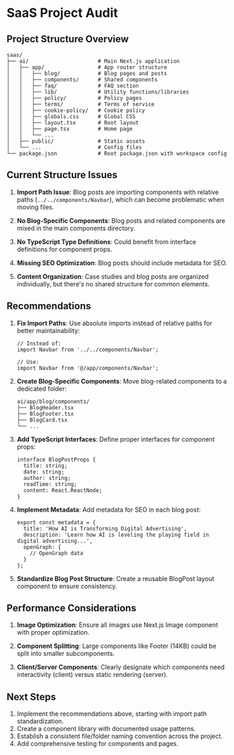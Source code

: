 # SaaS Project Audit

## Project Structure Overview

```
saas/
├── ai/                      # Main Next.js application
│   ├── app/                 # App router structure
│   │   ├── blog/            # Blog pages and posts
│   │   ├── components/      # Shared components
│   │   ├── faq/             # FAQ section
│   │   ├── lib/             # Utility functions/libraries
│   │   ├── policy/          # Policy pages
│   │   ├── terms/           # Terms of service
│   │   ├── cookie-policy/   # Cookie policy
│   │   ├── globals.css      # Global CSS
│   │   ├── layout.tsx       # Root layout
│   │   ├── page.tsx         # Home page
│   │   └── ...              
│   ├── public/              # Static assets
│   └── ...                  # Config files
└── package.json             # Root package.json with workspace config
```

## Current Structure Issues

1. **Import Path Issue**: Blog posts are importing components with relative paths (`../../components/Navbar`), which can become problematic when moving files.

2. **No Blog-Specific Components**: Blog posts and related components are mixed in the main components directory.

3. **No TypeScript Type Definitions**: Could benefit from interface definitions for component props.

4. **Missing SEO Optimization**: Blog posts should include metadata for SEO.

5. **Content Organization**: Case studies and blog posts are organized individually, but there's no shared structure for common elements.

## Recommendations

1. **Fix Import Paths**: Use absolute imports instead of relative paths for better maintainability:
   ```tsx
   // Instead of:
   import Navbar from '../../components/Navbar';
   
   // Use:
   import Navbar from '@/app/components/Navbar';
   ```

2. **Create Blog-Specific Components**: Move blog-related components to a dedicated folder:
   ```
   ai/app/blog/components/
   ├── BlogHeader.tsx
   ├── BlogFooter.tsx
   ├── BlogCard.tsx
   └── ...
   ```

3. **Add TypeScript Interfaces**: Define proper interfaces for component props:
   ```tsx
   interface BlogPostProps {
     title: string;
     date: string;
     author: string;
     readTime: string;
     content: React.ReactNode;
   }
   ```

4. **Implement Metadata**: Add metadata for SEO in each blog post:
   ```tsx
   export const metadata = {
     title: 'How AI is Transforming Digital Advertising',
     description: 'Learn how AI is leveling the playing field in digital advertising...',
     openGraph: {
       // OpenGraph data
     }
   };
   ```

5. **Standardize Blog Post Structure**: Create a reusable BlogPost layout component to ensure consistency.

## Performance Considerations

1. **Image Optimization**: Ensure all images use Next.js Image component with proper optimization.

2. **Component Splitting**: Large components like Footer (14KB) could be split into smaller subcomponents.

3. **Client/Server Components**: Clearly designate which components need interactivity (client) versus static rendering (server).

## Next Steps

1. Implement the recommendations above, starting with import path standardization.
2. Create a component library with documented usage patterns.
3. Establish a consistent file/folder naming convention across the project.
4. Add comprehensive testing for components and pages. 